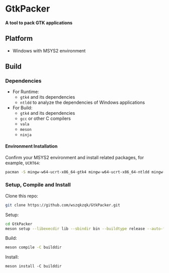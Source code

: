 # GtkPacker

**A tool to pack GTK applications**

## Platform

* Windows with MSYS2 environment

## Build

### Dependencies

* For Runtime:
  * `gtk4` and its dependencies
  * `ntldd` to analyze the dependencies of Windows applications
* For Build:
  * `gtk4` and its dependencies
  * `gcc` or other C compilers
  * `vala`
  * `meson`
  * `ninja`

#### Environment Installation

Confirm your MSYS2 environment and install related packages, for example, `UCRT64`:

```bash
pacman -S mingw-w64-ucrt-x86_64-gtk4 mingw-w64-ucrt-x86_64-ntldd mingw-w64-ucrt-x86_64-gcc mingw-w64-ucrt-x86_64-vala mingw-w64-ucrt-x86_64-meson mingw-w64-ucrt-x86_64-ninja
```

### Setup, Compile and Install

Clone this repo:
```bash
git clone https://github.com/wszqkzqk/GtkPacker.git
```

Setup:
```bash
cd GtkPacker
meson setup --libexecdir lib --sbindir bin --buildtype release --auto-features enabled --wrap-mode nodownload -D b_lto=true -D b_pie=true builddir
```

Build:
```bash
meson compile -C builddir
```

Install:
```
meson install -C builddir
```
